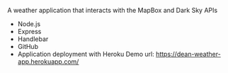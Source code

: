  A weather application that interacts with the MapBox and Dark Sky APIs
- Node.js
- Express
- Handlebar
- GitHub
- Application deployment with Heroku
Demo url: https://dean-weather-app.herokuapp.com/
